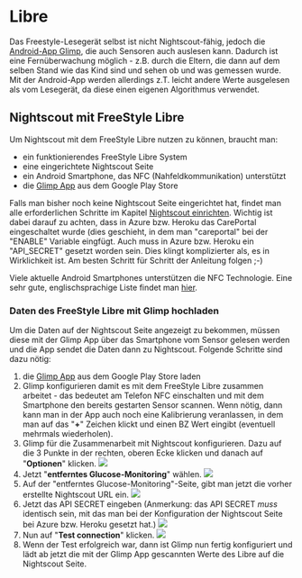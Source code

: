 # Libre

Das Freestyle-Lesegerät selbst ist nicht Nightscout-fähig, jedoch die [Android-App Glimp](https://play.google.com/store/apps/details?id=it.ct.glicemia), die auch Sensoren auch auslesen kann. Dadurch ist eine Fernüberwachung möglich - z.B. durch die Eltern, die dann auf dem selben Stand wie das Kind sind und sehen ob und was gemessen wurde.
Mit der Android-App werden allerdings z.T. leicht andere Werte ausgelesen als vom Lesegerät, da diese einen eigenen Algorithmus verwendet.


## Nightscout mit FreeStyle Libre



Um Nightscout mit dem FreeStyle Libre nutzen zu können, braucht man:
* ein funktionierendes FreeStyle Libre System
* eine eingerichtete Nightscout Seite
* ein Android Smartphone, das NFC (Nahfeldkommunikation) unterstützt
* die [Glimp App](https://play.google.com/store/apps/details?id=it.ct.glicemia) aus dem Google Play Store

Falls man bisher noch keine Nightscout Seite eingerichtet hat, findet man alle erforderlichen Schritte im Kapitel [Nightscout einrichten](../nightscout/nightscout_einrichten.md). Wichtig ist dabei darauf zu achten, dass in Azure bzw. Heroku das CarePortal eingeschaltet wurde (dies geschieht, in dem man "careportal" bei der "ENABLE" Variable eingfügt. Auch muss in Azure bzw. Heroku ein "API_SECRET" gesetzt worden sein. Dies klingt komplizierter als, es in Wirklichkeit ist. Am besten Schritt für Schritt der Anleitung folgen ;-)

Viele aktuelle Android Smartphones unterstützen die NFC Technologie. Eine sehr gute, englischsprachige Liste findet man [hier](http://www.nfcworld.com/nfc-phones-list/).


### Daten des FreeStyle Libre mit Glimp hochladen

Um die Daten auf der Nightscout Seite angezeigt zu bekommen, müssen diese mit der Glimp App über das Smartphone vom Sensor gelesen werden und die App sendet die Daten dann zu Nightscout. Folgende Schritte sind dazu nötig:

1. die [Glimp App](https://play.google.com/store/apps/details?id=it.ct.glicemia) aus dem Google Play Store laden
2. Glimp konfigurieren damit es mit dem FreeStyle Libre zusammen arbeitet - das bedeutet am Telefon NFC einschalten und mit dem Smartphone den bereits gestarten Sensor scannen. Wenn nötig, dann kann man in der App auch noch eine Kalibrierung veranlassen, in dem man auf das "**+**" Zeichen klickt und einen BZ Wert  eingibt (eventuell mehrmals wiederholen).
3. Glimp für die Zusammenarbeit mit Nightscout konfigurieren. Dazu auf die 3 Punkte in der rechten, oberen Ecke klicken und danach auf "**Optionen**" klicken.
![](../images/libre/glimp1.png)
4. Jetzt "**entferntes Glucose-Monitoring**" wählen.
![](../images/libre/glimp2.png)
5. Auf der "entferntes Glucose-Monitoring"-Seite, gibt man jetzt die vorher erstellte Nightscout URL ein.
![](../images/libre/glimp3.png)
6. Jetzt das API SECRET eingeben (Anmerkung: das API SECRET *muss* identisch sein, mit das man bei der Konfiguration der Nightscout Seite bei Azure bzw. Heroku gesetzt hat.)
![](../images/libre/glimp4.png)
7. Nun auf "**Test connection**" klicken.
![](../images/libre/glimp5.png)
8. Wenn der Test erfolgreich war, dann ist Glimp nun fertig konfiguriert und lädt ab jetzt die mit der Glimp App gescannten Werte des Libre auf die Nightscout Seite.



